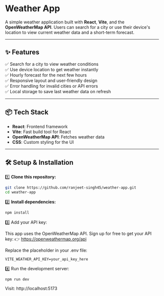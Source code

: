 # Weather App

A simple weather application built with **React**, **Vite**, and the **OpenWeatherMap API**. Users can search for a city or use their device's location to view current weather data and a short-term forecast.

---

## ✨ Features

✅ Search for a city to view weather conditions  
✅ Use device location to get weather instantly  
✅ Hourly forecast for the next few hours  
✅ Responsive layout and user-friendly design  
✅ Error handling for invalid cities or API errors  
✅ Local storage to save last weather data on refresh

---

## 📦 Tech Stack

- **React**: Frontend framework
- **Vite**: Fast build tool for React
- **OpenWeatherMap API**: Fetches weather data
- **CSS**: Custom styling for the UI

---

## 🛠️ Setup & Installation

1️⃣ **Clone this repository:**

```bash
git clone https://github.com/ranjeet-singh45/weather-app.git
cd weather-app
```


2️⃣ **Install dependencies:**

```bash
npm install
```
3️⃣ Add your API key:

This app uses the OpenWeatherMap API. Sign up for free to get your API key:
👉 https://openweathermap.org/api

Replace the placeholder in your .env file:
```
VITE_WEATHER_API_KEY=your_api_key_here
```
4️⃣ Run the development server:
```
npm run dev
```
Visit: http://localhost:5173


